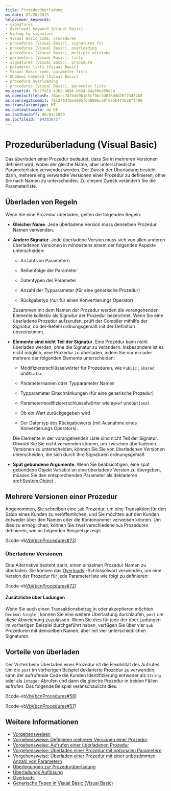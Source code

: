 ```yaml
---
title: Prozedurüberladung
ms.date: 07/20/2015
helpviewer_keywords:
- signatures
- Overloads keyword [Visual Basic]
- hiding by signature
- Visual Basic code, procedures
- procedures [Visual Basic], signatures for
- procedures [Visual Basic], overloading
- procedures [Visual Basic], multiple versions
- parameters [Visual Basic], lists
- signatures [Visual Basic], procedure
- parameter lists [Visual Basic]
- Visual Basic code, parameter lists
- Shadows keyword [Visual Basic]
- procedure overloading
- procedures [Visual Basic], parameter lists
ms.assetid: fbc7fb18-e3b2-48b6-b554-64c00ed09d2a
ms.openlocfilehash: f8accc74fbdd9b1d8cf9bc3d8f6ddd26f73452b8
ms.sourcegitcommit: f8c270376ed905f6a8896ce0fe25b4f4b38ff498
ms.translationtype: MT
ms.contentlocale: de-DE
ms.lasthandoff: 06/04/2020
ms.locfileid: "84363875"
---
```

# <a name="procedure-overloading-visual-basic"></a>Prozedurüberladung (Visual Basic)

Das *überladen* einer Prozedur bedeutet, dass Sie in mehreren Versionen definiert wird, wobei der gleiche Name, aber unterschiedliche Parameterlisten verwendet werden. Der Zweck der Überladung besteht darin, mehrere eng verwandte Versionen einer Prozedur zu definieren, ohne Sie nach Namen zu unterscheiden. Zu diesem Zweck verändern Sie die Parameterliste.

## <a name="overloading-rules"></a>Überladen von Regeln

Wenn Sie eine Prozedur überladen, gelten die folgenden Regeln:

- **Gleicher Name**. Jede überladene Version muss denselben Prozedur Namen verwenden.

- **Andere Signatur**. Jede überladene Version muss sich von allen anderen überladenen Versionen in mindestens einem der folgenden Aspekte unterscheiden:

  - Anzahl von Parametern

  - Reihenfolge der Parameter

  - Datentypen der Parameter

  - Anzahl der Typparameter (für eine generische Prozedur)

  - Rückgabetyp (nur für einen Konvertierungs Operator)

  Zusammen mit dem Namen der Prozedur werden die vorangehenden Elemente kollektiv als *Signatur* der Prozedur bezeichnet. Wenn Sie eine überladene Prozedur aufzurufen, prüft der Compiler mithilfe der Signatur, ob der-Befehl ordnungsgemäß mit der Definition übereinstimmt.

- **Elemente sind nicht Teil der Signatur**. Eine Prozedur kann nicht überladen werden, ohne die Signatur zu verändern. Insbesondere ist es nicht möglich, eine Prozedur zu überladen, indem Sie nur ein oder mehrere der folgenden Elemente unterscheiden:

  - Modifiziererschlüsselwörter für Prozeduren, wie `Public` , `Shared` und`Static`

  - Parameternamen oder Typparameter Namen

  - Typparameter Einschränkungen (für eine generische Prozedur)

  - Parametermodifiziererschlüsselwörter wie `ByRef` und`Optional`

  - Ob ein Wert zurückgegeben wird

  - Der Datentyp des Rückgabewerts (mit Ausnahme eines Konvertierungs Operators).

  Die Elemente in der vorangehenden Liste sind nicht Teil der Signatur. Obwohl Sie Sie nicht verwenden können, um zwischen überladenen Versionen zu unterscheiden, können Sie Sie von überladenen Versionen unterscheiden, die sich durch ihre Signaturen ordnungsgemäß

- **Spät gebundene Argumente**. Wenn Sie beabsichtigen, eine spät gebundene Objekt Variable an eine überladene Version zu übergeben, müssen Sie den entsprechenden Parameter als deklarieren <xref:System.Object> .

## <a name="multiple-versions-of-a-procedure"></a>Mehrere Versionen einer Prozedur

Angenommen, Sie schreiben eine `Sub` Prozedur, um eine Transaktion für den Saldo eines Kunden zu veröffentlichen, und Sie möchten auf den Kunden entweder über den Namen oder die Kontonummer verweisen können. Um dies zu ermöglichen, können Sie zwei verschiedene `Sub` Prozeduren definieren, wie im folgenden Beispiel gezeigt:

[!code-vb[VbVbcnProcedures#73](~/samples/snippets/visualbasic/VS_Snippets_VBCSharp/VbVbcnProcedures/VB/Class1.vb#73)]

### <a name="overloaded-versions"></a>Überladene Versionen

Eine Alternative besteht darin, einen einzelnen Prozedur Namen zu überladen. Sie können das [Overloads](../../../language-reference/modifiers/overloads.md) -Schlüsselwort verwenden, um eine Version der Prozedur für jede Parameterliste wie folgt zu definieren:

[!code-vb[VbVbcnProcedures#72](~/samples/snippets/visualbasic/VS_Snippets_VBCSharp/VbVbcnProcedures/VB/Class1.vb#72)]

#### <a name="additional-overloads"></a>Zusätzliche über Ladungen

Wenn Sie auch einen Transaktionsbetrag in oder akzeptieren möchten `Decimal` `Single` , können Sie eine weitere Überlastung durchlaufen, `post` um diese Abweichung zuzulassen. Wenn Sie dies für jede der über Ladungen im vorherigen Beispiel durchgeführt haben, verfügen Sie über vier `Sub` Prozeduren mit demselben Namen, aber mit vier unterschiedlichen Signaturen.

## <a name="advantages-of-overloading"></a>Vorteile von überladen

Der Vorteil beim Überladen einer Prozedur ist die Flexibilität des Aufrufes. Um die `post` im vorherigen Beispiel deklarierte Prozedur zu verwenden, kann der aufrufende Code die Kunden Identifizierung entweder als `String` oder als `Integer` Abrufen und dann die gleiche Prozedur in beiden Fällen aufrufen. Das folgende Beispiel veranschaulicht dies:

[!code-vb[VbVbcnProcedures#56](~/samples/snippets/visualbasic/VS_Snippets_VBCSharp/VbVbcnProcedures/VB/Class1.vb#56)]

[!code-vb[VbVbcnProcedures#57](~/samples/snippets/visualbasic/VS_Snippets_VBCSharp/VbVbcnProcedures/VB/Class1.vb#57)]

## <a name="see-also"></a>Weitere Informationen

- [Vorgehensweisen](./index.md)
- [Vorgehensweise: Definieren mehrerer Versionen einer Prozedur](./how-to-define-multiple-versions-of-a-procedure.md)
- [Vorgehensweise: Aufrufen einer überladenen Prozedur](./how-to-call-an-overloaded-procedure.md)
- [Vorgehensweise: Überladen einer Prozedur mit optionalen Parametern](./how-to-overload-a-procedure-that-takes-optional-parameters.md)
- [Vorgehensweise: Überladen einer Prozedur mit einer unbestimmten Anzahl von Parametern](./how-to-overload-a-procedure-that-takes-an-indefinite-number-of-parameters.md)
- [Überlegungen zur Prozedurüberladung](./considerations-in-overloading-procedures.md)
- [Überladungs Auflösung](./overload-resolution.md)
- [Overloads](../../../language-reference/modifiers/overloads.md)
- [Generische Typen in Visual Basic (Visual Basic)](../data-types/generic-types.md)

